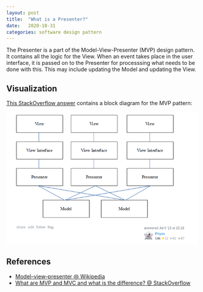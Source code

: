 ```yaml
---
layout: post
title:  "What is a Presenter?"
date:   2020-10-31
categories: software design pattern
---
```


The Presenter is a part of the Model-View-Presenter (MVP) design pattern.
It contains all the logic for the View.
When an event takes place in the user interface, it is passed on to the Presenter for processsing what needs to be done with this.
This may include updating the Model and updating the View.

## Visualization

[This StackOverflow answer](https://stackoverflow.com/a/17507611/2339010) contains a block diagram for the MVP pattern:

![MVP Block Diagram](/assets/img/mvp-block-diagram.png)

## References

- [Model–view–presenter @ Wikipedia](https://en.wikipedia.org/wiki/Model%E2%80%93view%E2%80%93presenter)
- [What are MVP and MVC and what is the difference? @ StackOverflow](https://stackoverflow.com/questions/2056/what-are-mvp-and-mvc-and-what-is-the-difference)
